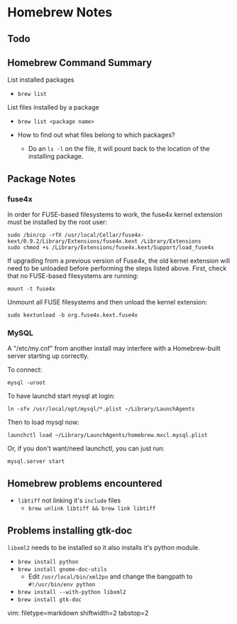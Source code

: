 # Homebrew Notes #

## Todo ##

## Homebrew Command Summary ##
List installed packages
- `brew list`

List files installed by a package
- `brew list <package name>`

- How to find out what files belong to which packages?
  - Do an `ls -l` on the file, it will pount back to the location of the
    installing package.

## Package Notes ##

### fuse4x ###

In order for FUSE-based filesystems to work, the fuse4x kernel extension
must be installed by the root user:

    sudo /bin/cp -rfX /usr/local/Cellar/fuse4x-kext/0.9.2/Library/Extensions/fuse4x.kext /Library/Extensions
    sudo chmod +s /Library/Extensions/fuse4x.kext/Support/load_fuse4x

If upgrading from a previous version of Fuse4x, the old kernel extension
will need to be unloaded before performing the steps listed above. First,
check that no FUSE-based filesystems are running:

    mount -t fuse4x

Unmount all FUSE filesystems and then unload the kernel extension:

    sudo kextunload -b org.fuse4x.kext.fuse4x

### MySQL ###
A "/etc/my.cnf" from another install may interfere with a Homebrew-built
server starting up correctly.

To connect:

    mysql -uroot

To have launchd start mysql at login:

    ln -sfv /usr/local/opt/mysql/*.plist ~/Library/LaunchAgents

Then to load mysql now:

    launchctl load ~/Library/LaunchAgents/homebrew.mxcl.mysql.plist

Or, if you don't want/need launchctl, you can just run:

    mysql.server start

## Homebrew problems encountered ##
- `libtiff` not linking it's `include` files
  - `brew unlink libtiff && brew link libtiff`

## Problems installing gtk-doc ##
`libxml2` needs to be installed so it also installs it's python module.

- `brew install python`
- `brew install gnome-doc-utils`
  - Edit `/usr/local/bin/xml2po` and change the bangpath to 
    `#!/usr/bin/env python`
- `brew install --with-python libxml2`
- `brew install gtk-doc`

vim: filetype=markdown shiftwidth=2 tabstop=2
